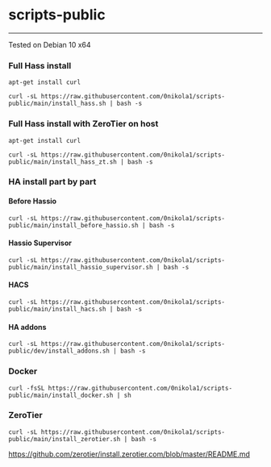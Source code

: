 # scripts-public
---
Tested on Debian 10 x64

### Full Hass install 
    apt-get install curl
    
    curl -sL https://raw.githubusercontent.com/0nikola1/scripts-public/main/install_hass.sh | bash -s
    
### Full Hass install with ZeroTier on host
    apt-get install curl
    
    curl -sL https://raw.githubusercontent.com/0nikola1/scripts-public/main/install_hass_zt.sh | bash -s

### HA install part by part
#### Before Hassio 

    curl -sL https://raw.githubusercontent.com/0nikola1/scripts-public/main/install_before_hassio.sh | bash -s
#### Hassio Supervisor

    curl -sL https://raw.githubusercontent.com/0nikola1/scripts-public/main/install_hassio_supervisor.sh | bash -s
    
#### HACS
    curl -sL https://raw.githubusercontent.com/0nikola1/scripts-public/main/install_hacs.sh | bash -s 
#### HA addons
    curl -sL https://raw.githubusercontent.com/0nikola1/scripts-public/dev/install_addons.sh | bash -s 

### Docker

    curl -fsSL https://raw.githubusercontent.com/0nikola1/scripts-public/main/install_docker.sh | sh


### ZeroTier

    curl -sL https://raw.githubusercontent.com/0nikola1/scripts-public/main/install_zerotier.sh | bash -s

 https://github.com/zerotier/install.zerotier.com/blob/master/README.md
